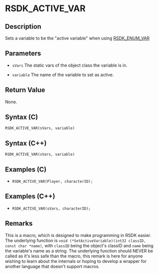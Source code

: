 # RSDK_ACTIVE_VAR

## Description
Sets a variable to be the "active variable" when using [RSDK_ENUM_VAR](../RSDK_ENUM_VAR/README.md)

## Parameters

- `sVars`
The static vars of the object class the variable is in.

- `variable`
The name of the variable to set as active.

## Return Value
None.

## Syntax (C)
```RSDK_ACTIVE_VAR(sVars, variable)```

## Syntax (C++)
```RSDK_ACTIVE_VAR(sVars, variable)```

## Examples (C)
- ```RSDK_ACTIVE_VAR(Player, characterID);```

## Examples (C++)
- ```RSDK_ACTIVE_VAR(sVars, characterID);```

## Remarks
This is a macro, which is designed to make programming in RSDK easier. The underlying function is `void (*SetActiveVariable)(int32 classID, const char *name)`, with `classID` being the object's classID and `name` being the variable's name as a string. The underlying function should NEVER be called as it's less safe than the macro, this remark is here for anyone wishing to learn about the internals or hoping to develop a wrapper for another language that doesn't support macros.